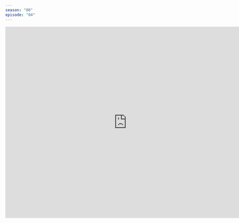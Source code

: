 ```yaml
---
season: "00"
episode: "04"
---
```

<iframe src="https://docs.google.com/forms/d/16Op3HBsAw-DdRmIbssHjONVaZkR9yZWITv2RVkFN7oA/viewform?embedded=true" width="760" height="600" frameborder="0" marginheight="0" marginwidth="0">Loading...</iframe>